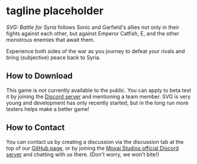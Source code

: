 # tagline placeholder 
*SVG: Battle for Syria* follows Sonic and Garfield's allies not only in their fights against each other, but against Emperor Catfish, E, and the other monstrous enemies that await them.

Experience both sides of the war as you journey to defeat your rivals and bring (subjective) peace back to Syria.

## How to Download 
This game is not currently available to the public. You can apply to beta test it by joining the [Discord server](https://discord.gg/vSJYS3Kr4D) and mentioning a team member.
SVG is very young and development has only recently started, but in the long run more testers helps make a better game!

## How to Contact
You can contact us by creating a discussion via the discussion tab at the top of our [GitHub page](https://github.com/Moyai-Studios/SVG-Battle-for-Syria), or by joining the [Moyai Studios official Discord server](https://discord.gg/vSJYS3Kr4D) and chatting with us there. (Don't worry, we won't bite!) 
